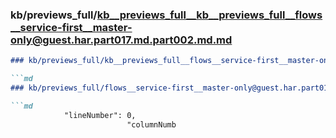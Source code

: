 ### kb/previews_full/kb__previews_full__kb__previews_full__flows__service-first__master-only@guest.har.part017.md.part002.md.md

```md
### kb/previews_full/kb__previews_full__flows__service-first__master-only@guest.har.part017.md.part002.md

```md
### kb/previews_full/flows__service-first__master-only@guest.har.part017.md (part 002)

```md
            "lineNumber": 0,
                          "columnNumb
```

```

```

```
